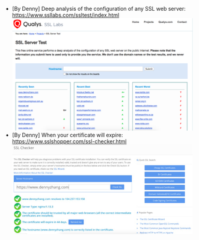 * [By Denny] Deep analysis of the configuration of any SSL web server: https://www.ssllabs.com/ssltest/index.html
![](./images/ssl-lab-test.png)
* [By Denny] When your certificate will expire: https://www.sslshopper.com/ssl-checker.html
![](./images/ssl-check-expiration.jpg)
